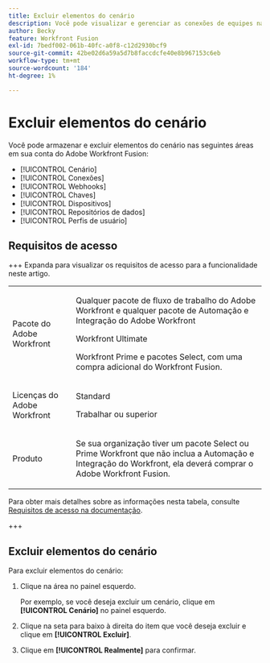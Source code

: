 ```yaml
---
title: Excluir elementos do cenário
description: Você pode visualizar e gerenciar as conexões de equipes na área Conexões.
author: Becky
feature: Workfront Fusion
exl-id: 7bedf002-061b-40fc-a0f8-c12d2930bcf9
source-git-commit: 42be02d6a59a5d7b8faccdcfe40e8b967153c6eb
workflow-type: tm+mt
source-wordcount: '184'
ht-degree: 1%

---
```


# Excluir elementos do cenário

Você pode armazenar e excluir elementos do cenário nas seguintes áreas em sua conta do Adobe Workfront Fusion:

* [!UICONTROL Cenário]
* [!UICONTROL Conexões]
* [!UICONTROL Webhooks]
* [!UICONTROL Chaves]
* [!UICONTROL Dispositivos]
* [!UICONTROL Repositórios de dados]
* [!UICONTROL Perfis de usuário]


## Requisitos de acesso

+++ Expanda para visualizar os requisitos de acesso para a funcionalidade neste artigo.

<table style="table-layout:auto">
 <col> 
 <col> 
 <tbody> 
  <tr> 
   <td role="rowheader">Pacote do Adobe Workfront</td> 
   <td> <p>Qualquer pacote de fluxo de trabalho do Adobe Workfront e qualquer pacote de Automação e Integração do Adobe Workfront</p><p>Workfront Ultimate</p><p>Workfront Prime e pacotes Select, com uma compra adicional do Workfront Fusion.</p> </td> 
  </tr> 
  <tr data-mc-conditions=""> 
   <td role="rowheader">Licenças do Adobe Workfront</td> 
   <td> <p>Standard</p><p>Trabalhar ou superior</p> </td> 
  </tr> 
  <tr> 
   <td role="rowheader">Produto</td> 
   <td>
   <p>Se sua organização tiver um pacote Select ou Prime Workfront que não inclua a Automação e Integração do Workfront, ela deverá comprar o Adobe Workfront Fusion.</li></ul>
   </td> 
  </tr>
 </tbody> 
</table>

Para obter mais detalhes sobre as informações nesta tabela, consulte [Requisitos de acesso na documentação](/help/workfront-fusion/references/licenses-and-roles/access-level-requirements-in-documentation.md).

+++

## Excluir elementos do cenário

Para excluir elementos do cenário:

1. Clique na área no painel esquerdo.

   Por exemplo, se você deseja excluir um cenário, clique em **[!UICONTROL Cenário]** no painel esquerdo.

1. Clique na seta para baixo à direita do item que você deseja excluir e clique em **[!UICONTROL Excluir]**.
1. Clique em **[!UICONTROL Realmente]** para confirmar.
